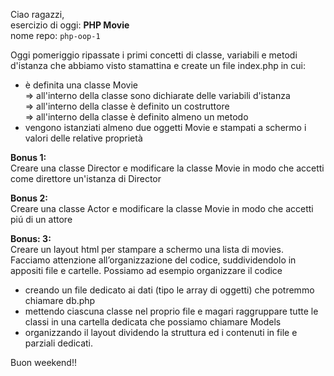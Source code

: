 Ciao ragazzi,  
esercizio di oggi: **PHP Movie**  
nome repo: `php-oop-1`

Oggi pomeriggio ripassate i primi concetti di classe, variabili e metodi d'istanza che abbiamo visto stamattina e create un file index.php in cui:  
 - è definita una classe Movie  
   => all'interno della classe sono dichiarate delle variabili d'istanza  
   => all'interno della classe è definito un costruttore  
   => all'interno della classe è definito almeno un metodo  
- vengono istanziati almeno due oggetti Movie e stampati a schermo i valori delle relative proprietà

**Bonus 1:**   
Creare una classe Director e modificare la classe Movie in modo che accetti come direttore un'istanza di Director

**Bonus 2:**  
Creare una classe Actor e modificare la classe Movie in modo che accetti piú di un attore

**Bonus: 3:**  
Creare un layout html per stampare a schermo una lista di movies.
Facciamo attenzione all’organizzazione del codice, suddividendolo in appositi file e cartelle. Possiamo ad esempio organizzare il codice

- creando un file dedicato ai dati (tipo le array di oggetti) che potremmo chiamare db.php
- mettendo ciascuna classe nel proprio file e magari raggruppare tutte le classi in una cartella dedicata che possiamo chiamare Models
- organizzando il layout dividendo la struttura ed i contenuti in file e parziali dedicati.

Buon weekend!!